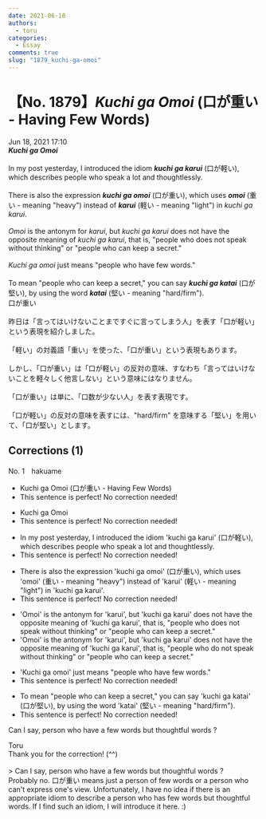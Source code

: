 ```yaml
---
date: 2021-06-18
authors:
  - toru
categories:
  - Essay
comments: true
slug: "1879_kuchi-ga-omoi"
---
```


# 【No. 1879】<strong><em>Kuchi ga Omoi</em></strong> (口が重い - Having Few Words)
<div class="date">Jun 18, 2021 17:10</div>
<div id="post"><div id="body_show_ori">
<strong><em>Kuchi ga Omoi</em></strong><br/><br/>In my post yesterday, I introduced the idiom <strong><em>kuchi ga karui</em></strong> (口が軽い), which describes people who speak a lot and thoughtlessly.<br/><br/>There is also the expression <strong><em>kuchi ga omoi</em></strong> (口が重い), which uses <strong><em>omoi</em></strong> (重い - meaning "heavy") instead of <strong><em>karui</em></strong> (軽い - meaning "light") in <em>kuchi ga karui</em>.<br/><br/><em>Omoi</em> is the antonym for <em>karui</em>, but <em>kuchi ga karui</em> does not have the opposite meaning of <em>kuchi ga karui</em>, that is, "people who does not speak without thinking" or "people who can keep a secret."<br/><br/><em>Kuchi ga omoi</em> just means "people who have few words."<br/><br/>To mean "people who can keep a secret," you can say <strong><em>kuchi ga katai</em></strong> (口が堅い), by using the word <strong><em>katai</em></strong> (堅い - meaning "hard/firm").
</div></div>

<!-- more -->

<div id="post_ja"><div id="body_show_mo">
口が重い<br/><br/>昨日は「言ってはいけないことまですぐに言ってしまう人」を表す「口が軽い」という表現を紹介しました。<br/><br/>「軽い」の対義語「重い」を使った、「口が重い」という表現もあります。<br/><br/>しかし、「口が重い」は「口が軽い」の反対の意味、すなわち「言ってはいけないことを軽々しく他言しない」という意味にはなりません。<br/><br/>「口が重い」は単に、「口数が少ない人」を表す表現です。<br/><br/>「口が軽い」の反対の意味を表すには、"hard/firm" を意味する「堅い」を用いて、「口が堅い」とします。
</div></div>

## Corrections (1)
<div id="block"><div class="first_name"> No. 1　<span class="just_name">hakuame</span></div><div id="block2">
<ul class="correction_field">
<li class="incorrect">Kuchi ga Omoi (口が重い - Having Few Words)</li>
<li class="corrected perfect">This sentence is perfect! No correction needed!</li>
</ul>
<ul class="correction_field">
<li class="incorrect">Kuchi ga Omoi</li>
<li class="corrected perfect">This sentence is perfect! No correction needed!</li>
</ul>
<ul class="correction_field">
<li class="incorrect">In my post yesterday, I introduced the idiom 'kuchi ga karui' (口が軽い), which describes people who speak a lot and thoughtlessly.</li>
<li class="corrected perfect">This sentence is perfect! No correction needed!</li>
</ul>
<ul class="correction_field">
<li class="incorrect">There is also the expression 'kuchi ga omoi' (口が重い), which uses 'omoi' (重い - meaning "heavy") instead of 'karui' (軽い - meaning "light") in 'kuchi ga karui'.</li>
<li class="corrected perfect">This sentence is perfect! No correction needed!</li>
</ul>
<ul class="correction_field">
<li class="incorrect">'Omoi' is the antonym for 'karui', but 'kuchi ga karui' does not have the opposite meaning of 'kuchi ga karui', that is, "people who does not speak without thinking" or "people who can keep a secret."</li>
<li class="corrected correct">
'Omoi' is the antonym for 'karui', but 'kuchi ga karui' does not have the opposite meaning of 'kuchi ga karui', that is, "people who <span class="f_blue">do</span> not speak without thinking" or "people who can keep a secret."
</li>
</ul>
<ul class="correction_field">
<li class="incorrect">'Kuchi ga omoi' just means "people who have few words."</li>
<li class="corrected perfect">This sentence is perfect! No correction needed!</li>
</ul>
<ul class="correction_field">
<li class="incorrect">To mean "people who can keep a secret," you can say 'kuchi ga katai' (口が堅い), by using the word 'katai' (堅い - meaning "hard/firm").</li>
<li class="corrected perfect">This sentence is perfect! No correction needed!</li>
</ul>
<p class="comment_small">
 Can I say, person who have a few words but thoughtful words ?
</p>

</div><div class="name"><span class="just_name">Toru</span><br>
Thank you for the correction! (^^)<br/><br/>&gt; Can I say, person who have a few words but thoughtful words ?<br/>Probably no. 口が重い means just a person of few words or a person who can't express one's view. Unfortunately, I have no idea if there is an appropriate idiom to describe a person who has few words but thoughtful words. If I find such an idiom, I will introduce it here. :)
</div>
</div>
